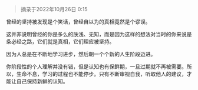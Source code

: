 > 摘录于2022年10月26日 0:15

曾经的坚持被发现是个笑话，曾经自以为的真相竟然是个谬误。

这并非说明曾经的你是多么的肤浅、无知，而是因为这样的想法对当时的你来说是条必经之路，它们就是真相，它们理应被坚持。

因为人总是在不断地学习进步，然后朝一个个新的人生阶段迈进。

你阶段性的个人理解并没有错，但是认知也有保鲜期，一旦过期就不再被需要。所以，生命不息，学习的过程也不能停步。只有不断审视自我，听取他人的建议，才能让自己保持新鲜的认知。